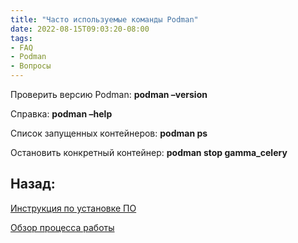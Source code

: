 ```yaml
---
title: "Часто используемые команды Podman"
date: 2022-08-15T09:03:20-08:00
tags:
- FAQ
- Podman
- Вопросы
---
```


Проверить версию Podman: **podman –version**

Справка: **podman –help**

Список запущенных контейнеров: **podman ps**

Остановить конкретный контейнер: **podman stop gamma_celery**


## Назад:

[Инструкция по установке ПО](../Инструкция%20по%20установке%20ПО.md)

[Обзор процесса работы](../../Обзор%20процесса%20работы/Обзор%20процесса%20работы.md)
